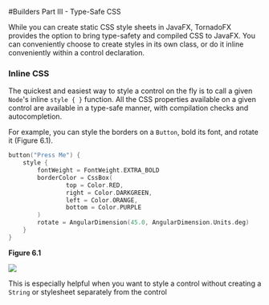 #Builders Part III - Type-Safe CSS

While you can create static CSS style sheets in JavaFX, TornadoFX provides the option to bring type-safety and compiled CSS to JavaFX. You can conveniently choose to create styles in its own class, or do it inline conveniently within a control declaration. 

### Inline CSS

The quickest and easiest way to style a control on the fly is to call a given `Node`'s inline `style { }` function. All the CSS properties available on a given control are available in a type-safe manner, with compilation checks and autocompletion. 

For example, you can style the borders on a `Button`, bold its font, and rotate it (Figure 6.1). 

```kotlin
button("Press Me") {
	style {
		fontWeight = FontWeight.EXTRA_BOLD
		borderColor = CssBox(
				top = Color.RED,
				right = Color.DARKGREEN,
				left = Color.ORANGE,
				bottom = Color.PURPLE
		)
		rotate = AngularDimension(45.0, AngularDimension.Units.deg)
	}
}
```

**Figure 6.1**

![](http://i.imgur.com/ELI2VdV.png)

This is especially helpful when you want to style a control without creating a `String` or stylesheet separately from the control